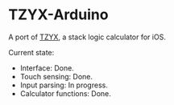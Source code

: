 # TZYX-Arduino

A port of [TZYX](https://github.com/francoiswnel/TZYX), a stack logic calculator for iOS.

Current state:

* Interface: Done.
* Touch sensing: Done.
* Input parsing: In progress.
* Calculator functions: Done.
